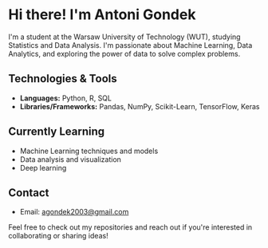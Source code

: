 # Hi there! I'm Antoni Gondek 

I'm a student at the Warsaw University of Technology (WUT), studying Statistics and Data Analysis. I'm passionate about Machine Learning, Data Analytics, and exploring the power of data to solve complex problems.

## Technologies & Tools

- **Languages:** Python, R, SQL
- **Libraries/Frameworks:** Pandas, NumPy, Scikit-Learn, TensorFlow, Keras

##  Currently Learning

- Machine Learning techniques and models
- Data analysis and visualization
- Deep learning

##  Contact

- Email: [agondek2003@gmail.com](mailto:agondek2003@gmail.com)

Feel free to check out my repositories and reach out if you're interested in collaborating or sharing ideas!
